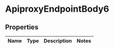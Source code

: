 # ApiproxyEndpointBody6

## Properties
Name | Type | Description | Notes
------------ | ------------- | ------------- | -------------
